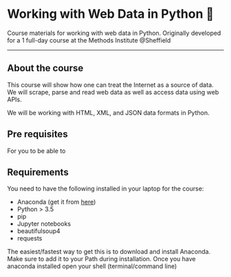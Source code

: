 # Working with Web Data in Python 🐍
Course materials for working with web data in Python. Originally developed for a 1 full-day course at the Methods Institute @Sheffield

---

## About the course
This course will show how one can treat the Internet as a source of data.
We will scrape, parse and read web data as well as access data using web APIs.

We will be working with HTML, XML, and JSON data formats in Python.

## Pre requisites
For you to be able to


## Requirements
You need to have the following installed in your laptop for the course:
- Anaconda (get it from [here](https://www.anaconda.com/download/#macos))
- Python > 3.5
- pip
- Jupyter notebooks
- beautifulsoup4
- requests

The easiest/fastest way to get this is to download and install Anaconda. Make sure to add it to your Path during installation.
Once you have anaconda installed open your shell (terminal/command line)
